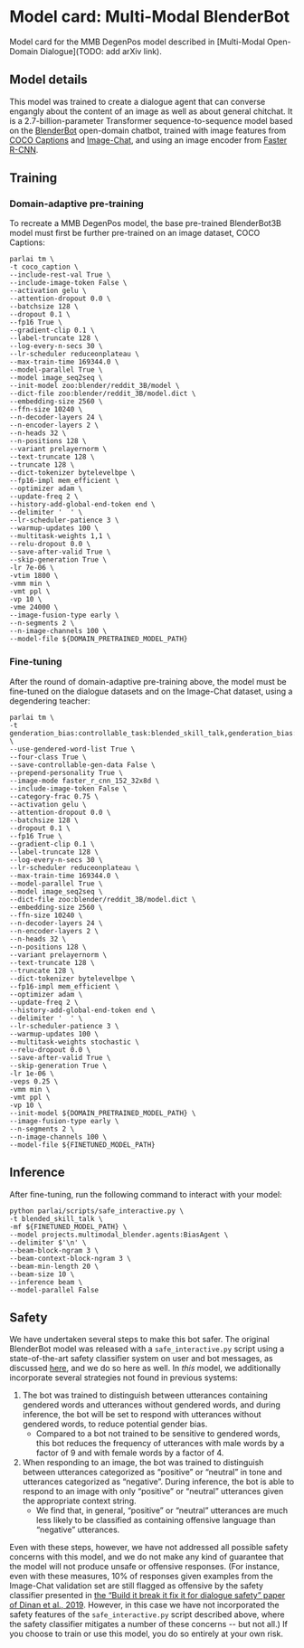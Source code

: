 # Model card: Multi-Modal BlenderBot

Model card for the MMB DegenPos model described in [Multi-Modal Open-Domain Dialogue](TODO: add arXiv link).

## Model details
This model was trained to create a dialogue agent that can converse engangly about the content of an image as well as about general chitchat. It is a 2.7-billion-parameter Transformer sequence-to-sequence model based on the [BlenderBot](https://ai.facebook.com/blog/state-of-the-art-open-source-chatbot/) open-domain chatbot, trained with image features from [COCO Captions](https://cocodataset.org/) and [Image-Chat](https://parl.ai/projects/image_chat/), and using an image encoder from [Faster R-CNN](https://arxiv.org/abs/1506.01497?context=cs).

## Training
### Domain-adaptive pre-training
To recreate a MMB DegenPos model, the base pre-trained BlenderBot3B model must first be further pre-trained on an image dataset, COCO Captions:
```
parlai tm \
-t coco_caption \
--include-rest-val True \
--include-image-token False \
--activation gelu \
--attention-dropout 0.0 \
--batchsize 128 \
--dropout 0.1 \
--fp16 True \
--gradient-clip 0.1 \
--label-truncate 128 \
--log-every-n-secs 30 \
--lr-scheduler reduceonplateau \
--max-train-time 169344.0 \
--model-parallel True \
--model image_seq2seq \
--init-model zoo:blender/reddit_3B/model \
--dict-file zoo:blender/reddit_3B/model.dict \
--embedding-size 2560 \
--ffn-size 10240 \
--n-decoder-layers 24 \
--n-encoder-layers 2 \
--n-heads 32 \
--n-positions 128 \
--variant prelayernorm \
--text-truncate 128 \
--truncate 128 \
--dict-tokenizer bytelevelbpe \
--fp16-impl mem_efficient \
--optimizer adam \
--update-freq 2 \
--history-add-global-end-token end \
--delimiter '  ' \
--lr-scheduler-patience 3 \
--warmup-updates 100 \
--multitask-weights 1,1 \
--relu-dropout 0.0 \
--save-after-valid True \
--skip-generation True \
-lr 7e-06 \
-vtim 1800 \
-vmm min \
-vmt ppl \
-vp 10 \
-vme 24000 \
--image-fusion-type early \
--n-segments 2 \
--n-image-channels 100 \
--model-file ${DOMAIN_PRETRAINED_MODEL_PATH}
```

### Fine-tuning
After the round of domain-adaptive pre-training above, the model must be fine-tuned on the dialogue datasets and on the Image-Chat dataset, using a degendering teacher:
```
parlai tm \
-t genderation_bias:controllable_task:blended_skill_talk,genderation_bias:controllable_task:convai2:normalized,genderation_bias:controllable_task:empathetic_dialogues,genderation_bias:controllable_task:wizard_of_wikipedia,genderation_bias:controllable_task:image_chat:Generation \
--use-gendered-word-list True \
--four-class True \
--save-controllable-gen-data False \
--prepend-personality True \
--image-mode faster_r_cnn_152_32x8d \
--include-image-token False \
--category-frac 0.75 \
--activation gelu \
--attention-dropout 0.0 \
--batchsize 128 \
--dropout 0.1 \
--fp16 True \
--gradient-clip 0.1 \
--label-truncate 128 \
--log-every-n-secs 30 \
--lr-scheduler reduceonplateau \
--max-train-time 169344.0 \
--model-parallel True \
--model image_seq2seq \
--dict-file zoo:blender/reddit_3B/model.dict \
--embedding-size 2560 \
--ffn-size 10240 \
--n-decoder-layers 24 \
--n-encoder-layers 2 \
--n-heads 32 \
--n-positions 128 \
--variant prelayernorm \
--text-truncate 128 \
--truncate 128 \
--dict-tokenizer bytelevelbpe \
--fp16-impl mem_efficient \
--optimizer adam \
--update-freq 2 \
--history-add-global-end-token end \
--delimiter '  ' \
--lr-scheduler-patience 3 \
--warmup-updates 100 \
--multitask-weights stochastic \
--relu-dropout 0.0 \
--save-after-valid True \
--skip-generation True \
-lr 1e-06 \
-veps 0.25 \
-vmm min \
-vmt ppl \
-vp 10 \
--init-model ${DOMAIN_PRETRAINED_MODEL_PATH} \
--image-fusion-type early \
--n-segments 2 \
--n-image-channels 100 \
--model-file ${FINETUNED_MODEL_PATH}
```

## Inference
After fine-tuning, run the following command to interact with your model:
```
python parlai/scripts/safe_interactive.py \
-t blended_skill_talk \
-mf ${FINETUNED_MODEL_PATH} \
--model projects.multimodal_blender.agents:BiasAgent \
--delimiter $'\n' \
--beam-block-ngram 3 \
--beam-context-block-ngram 3 \
--beam-min-length 20 \
--beam-size 10 \
--inference beam \
--model-parallel False
```

## Safety
We have undertaken several steps to make this bot safer. The original BlenderBot model was released with a `safe_interactive.py` script using a state-of-the-art safety classifier system on user and bot messages, as discussed [here](https://parl.ai/projects/recipes/), and we do so here as well. In *this* model, we additionally incorporate several strategies not found in previous systems:

1. The bot was trained to distinguish between utterances containing gendered words and utterances without gendered words, and during inference, the bot will be set to respond with utterances without gendered words, to reduce potential gender bias. 
   - Compared to a bot not trained to be sensitive to gendered words, this bot reduces the frequency of utterances with male words by a factor of 9 and with female words by a factor of 4.
2. When responding to an image, the bot was trained to distinguish between utterances categorized as “positive” or “neutral” in tone and utterances categorized as “negative”. During inference, the bot is able to respond to an image with only “positive” or “neutral” utterances given the appropriate context string.
    - We find that, in general, “positive” or “neutral” utterances are much less likely to be classified as containing offensive language than “negative” utterances.

Even with these steps, however, we have not addressed all possible safety concerns with this model, and we do not make any kind of guarantee that the model will not produce unsafe or offensive responses. (For instance, even with these measures, 10% of responses given examples from the Image-Chat validation set are still flagged as offensive by the safety classifier presented in [the “Build it break it fix it for dialogue safety” paper of Dinan et al., 2019](https://arxiv.org/abs/1908.06083). However, in this case we have not incorporated the safety features of the `safe_interactive.py` script described above, where the safety classifier mitigates a number of these concerns -- but not all.) If you choose to train or use this model, you do so entirely at your own risk.
